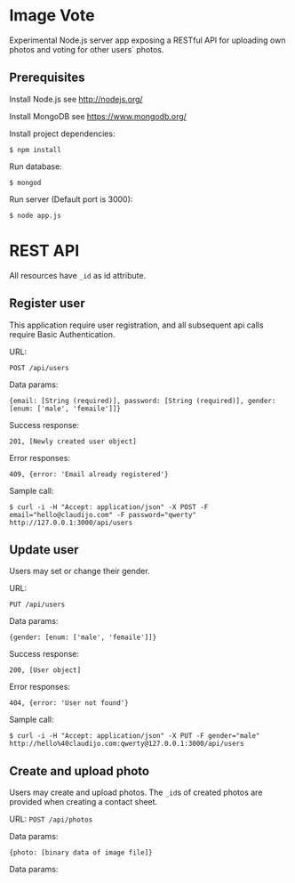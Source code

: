 Image Vote
==========
Experimental Node.js server app exposing a RESTful API for uploading own photos and voting for other users´ photos.

Prerequisites
-------------

Install Node.js
  see http://nodejs.org/

Install MongoDB
  see https://www.mongodb.org/

Install project dependencies:

`$ npm install`

Run database:

`$ mongod`

Run server (Default port is 3000):

`$ node app.js`

REST API
========
All resources have `_id` as id attribute.

Register user
-------------
This application require user registration, and all subsequent api calls require Basic Authentication.

URL:

`POST /api/users`

Data params:

`{email: [String (required)], password: [String (required)], gender: [enum: ['male', 'femaile']]}`

Success response:

`201, [Newly created user object]`

Error responses:

`409, {error: 'Email already registered'}`

Sample call:

`$ curl -i -H "Accept: application/json" -X POST -F email="hello@claudijo.com" -F password="qwerty" http://127.0.0.1:3000/api/users`

Update user
-----------
Users may set or change their gender.

URL:

`PUT /api/users`

Data params:

`{gender: [enum: ['male', 'femaile']]}`

Success response:

`200, [User object]`

Error responses:

`404, {error: 'User not found'}`

Sample call:

`$ curl -i -H "Accept: application/json" -X PUT -F gender="male" http://hello%40claudijo.com:qwerty@127.0.0.1:3000/api/users`

Create and upload photo
-----------------------
Users may create and upload photos. The `_id`s of created photos are provided when creating a contact sheet.

URL:
`POST /api/photos`

Data params:

`{photo: [binary data of image file]}`

Data params:

